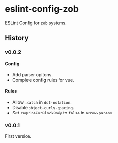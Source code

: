 # eslint-config-zob

ESLint Config for `zob` systems.

## History

### v0.0.2

#### Config

- Add parser opitons.
- Complete config rules for vue.

#### Rules

- Allow `.catch` in `dot-notation`.
- Disable `object-curly-spacing`.
- Set `requireForBlockBody` to `false` in `arrow-parens`.

### v0.0.1

First version.
